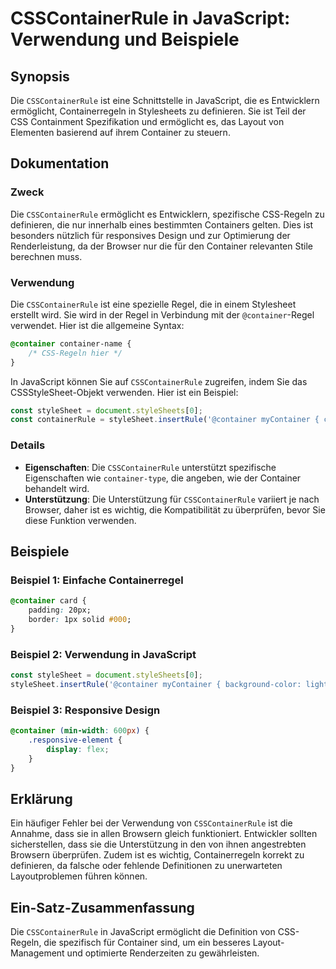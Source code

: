 <!--
Meta Description: # CSSContainerRule in JavaScript: Verwendung und Beispiele ## Synopsis Die `CSSContainerRule` ist eine Schnittstelle in JavaScript, die es Entwicklern...
Meta Keywords: die, container, csscontainerrule, ist, javascript
-->

# CSSContainerRule in JavaScript: Verwendung und Beispiele

## Synopsis
Die `CSSContainerRule` ist eine Schnittstelle in JavaScript, die es Entwicklern ermöglicht, Containerregeln in Stylesheets zu definieren. Sie ist Teil der CSS Containment Spezifikation und ermöglicht es, das Layout von Elementen basierend auf ihrem Container zu steuern.

## Dokumentation
### Zweck
Die `CSSContainerRule` ermöglicht es Entwicklern, spezifische CSS-Regeln zu definieren, die nur innerhalb eines bestimmten Containers gelten. Dies ist besonders nützlich für responsives Design und zur Optimierung der Renderleistung, da der Browser nur die für den Container relevanten Stile berechnen muss.

### Verwendung
Die `CSSContainerRule` ist eine spezielle Regel, die in einem Stylesheet erstellt wird. Sie wird in der Regel in Verbindung mit der `@container`-Regel verwendet. Hier ist die allgemeine Syntax:

```css
@container container-name {
    /* CSS-Regeln hier */
}
```

In JavaScript können Sie auf `CSSContainerRule` zugreifen, indem Sie das CSSStyleSheet-Objekt verwenden. Hier ist ein Beispiel:

```javascript
const styleSheet = document.styleSheets[0];
const containerRule = styleSheet.insertRule('@container myContainer { color: red; }', styleSheet.cssRules.length);
```

### Details
- **Eigenschaften**: Die `CSSContainerRule` unterstützt spezifische Eigenschaften wie `container-type`, die angeben, wie der Container behandelt wird.
- **Unterstützung**: Die Unterstützung für `CSSContainerRule` variiert je nach Browser, daher ist es wichtig, die Kompatibilität zu überprüfen, bevor Sie diese Funktion verwenden.

## Beispiele
### Beispiel 1: Einfache Containerregel
```css
@container card {
    padding: 20px;
    border: 1px solid #000;
}
```

### Beispiel 2: Verwendung in JavaScript
```javascript
const styleSheet = document.styleSheets[0];
styleSheet.insertRule('@container myContainer { background-color: lightblue; }', styleSheet.cssRules.length);
```

### Beispiel 3: Responsive Design
```css
@container (min-width: 600px) {
    .responsive-element {
        display: flex;
    }
}
```

## Erklärung
Ein häufiger Fehler bei der Verwendung von `CSSContainerRule` ist die Annahme, dass sie in allen Browsern gleich funktioniert. Entwickler sollten sicherstellen, dass sie die Unterstützung in den von ihnen angestrebten Browsern überprüfen. Zudem ist es wichtig, Containerregeln korrekt zu definieren, da falsche oder fehlende Definitionen zu unerwarteten Layoutproblemen führen können.

## Ein-Satz-Zusammenfassung
Die `CSSContainerRule` in JavaScript ermöglicht die Definition von CSS-Regeln, die spezifisch für Container sind, um ein besseres Layout-Management und optimierte Renderzeiten zu gewährleisten.